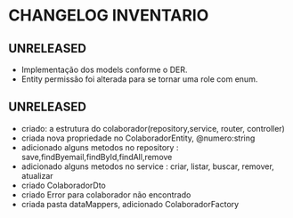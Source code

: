 # CHANGELOG INVENTARIO

## UNRELEASED
- Implementação dos models conforme o DER.
- Entity permissão foi alterada para se tornar uma role com enum.
## UNRELEASED 
- criado: a estrutura do colaborador(repository,service, router, controller)
- criada nova propriedade no ColaboradorEntity, @numero:string
- adicionado alguns metodos no repository : save,findByemail,findById,findAll,remove
- adicionado alguns metodos no service : criar, listar, buscar, remover, atualizar
- criado ColaboradorDto
- criado Error para colaborador não encontrado
- criada pasta dataMappers, adicionado ColaboradorFactory
